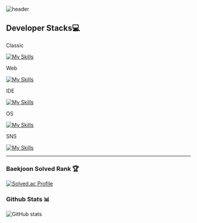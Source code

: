 ![header](https://capsule-render.vercel.app/api?type=waving&height=300&color=B2CCFF&text=Welcome%20in%20yunho%20island&fontColor=FFFFFF)

## Developer Stacks💻

Classic

[![My Skills](https://skillicons.dev/icons?i=java,py,c,cpp)](https://skillicons.dev)

Web

[![My Skills](https://skillicons.dev/icons?i=js,html,css)](https://skillicons.dev)

IDE

[![My Skills](https://skillicons.dev/icons?i=idea,pycharm,clion,visualstudio,vscode,webstorm)](https://skillicons.dev)

OS

[![My Skills](https://skillicons.dev/icons?i=windows,apple)](https://skillicons.dev)


SNS

    
[![My Skills](https://skillicons.dev/icons?i=github,git,instagram,notion,obsidian)](https://skillicons.dev)


---
<div>
	
### Baekjoon Solved Rank 🏆
[![Solved.ac Profile](http://mazassumnida.wtf/api/v2/generate_badge?boj=cyunho62100)](https://solved.ac/cyunho62100)


### Github Stats 📊
![GitHub stats](https://github-readme-stats.vercel.app/api?username=yunhoch0i&show_icons=true&theme=radical)


